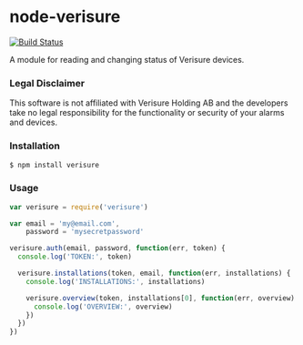 # node-verisure

[![Build Status](https://travis-ci.org/ptz0n/node-verisure.svg?branch=master)](https://travis-ci.org/ptz0n/node-verisure)

A module for reading and changing status of Verisure devices.

### Legal Disclaimer

This software is not affiliated with Verisure Holding AB and the developers take no legal responsibility for the functionality or security of your alarms and devices.

### Installation

```bash
$ npm install verisure
```

### Usage

```javascript
var verisure = require('verisure')

var email = 'my@email.com',
    password = 'mysecretpassword'

verisure.auth(email, password, function(err, token) {
  console.log('TOKEN:', token)

  verisure.installations(token, email, function(err, installations) {
    console.log('INSTALLATIONS:', installations)

    verisure.overview(token, installations[0], function(err, overview) {
      console.log('OVERVIEW:', overview)
    })
  })
})
```
